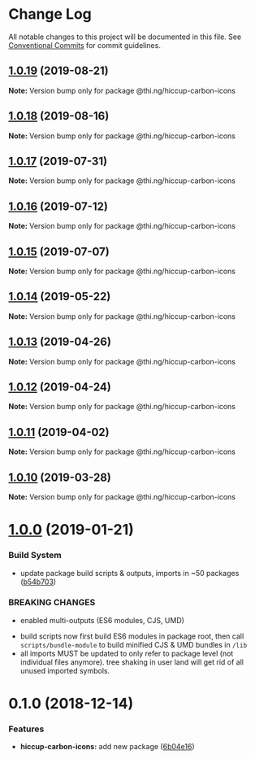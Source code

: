 # Change Log

All notable changes to this project will be documented in this file.
See [Conventional Commits](https://conventionalcommits.org) for commit guidelines.

## [1.0.19](https://github.com/thi-ng/umbrella/compare/@thi.ng/hiccup-carbon-icons@1.0.18...@thi.ng/hiccup-carbon-icons@1.0.19) (2019-08-21)

**Note:** Version bump only for package @thi.ng/hiccup-carbon-icons





## [1.0.18](https://github.com/thi-ng/umbrella/compare/@thi.ng/hiccup-carbon-icons@1.0.17...@thi.ng/hiccup-carbon-icons@1.0.18) (2019-08-16)

**Note:** Version bump only for package @thi.ng/hiccup-carbon-icons





## [1.0.17](https://github.com/thi-ng/umbrella/compare/@thi.ng/hiccup-carbon-icons@1.0.16...@thi.ng/hiccup-carbon-icons@1.0.17) (2019-07-31)

**Note:** Version bump only for package @thi.ng/hiccup-carbon-icons





## [1.0.16](https://github.com/thi-ng/umbrella/compare/@thi.ng/hiccup-carbon-icons@1.0.15...@thi.ng/hiccup-carbon-icons@1.0.16) (2019-07-12)

**Note:** Version bump only for package @thi.ng/hiccup-carbon-icons





## [1.0.15](https://github.com/thi-ng/umbrella/compare/@thi.ng/hiccup-carbon-icons@1.0.14...@thi.ng/hiccup-carbon-icons@1.0.15) (2019-07-07)

**Note:** Version bump only for package @thi.ng/hiccup-carbon-icons





## [1.0.14](https://github.com/thi-ng/umbrella/compare/@thi.ng/hiccup-carbon-icons@1.0.13...@thi.ng/hiccup-carbon-icons@1.0.14) (2019-05-22)

**Note:** Version bump only for package @thi.ng/hiccup-carbon-icons





## [1.0.13](https://github.com/thi-ng/umbrella/compare/@thi.ng/hiccup-carbon-icons@1.0.12...@thi.ng/hiccup-carbon-icons@1.0.13) (2019-04-26)

**Note:** Version bump only for package @thi.ng/hiccup-carbon-icons





## [1.0.12](https://github.com/thi-ng/umbrella/compare/@thi.ng/hiccup-carbon-icons@1.0.11...@thi.ng/hiccup-carbon-icons@1.0.12) (2019-04-24)

**Note:** Version bump only for package @thi.ng/hiccup-carbon-icons





## [1.0.11](https://github.com/thi-ng/umbrella/compare/@thi.ng/hiccup-carbon-icons@1.0.10...@thi.ng/hiccup-carbon-icons@1.0.11) (2019-04-02)

**Note:** Version bump only for package @thi.ng/hiccup-carbon-icons





## [1.0.10](https://github.com/thi-ng/umbrella/compare/@thi.ng/hiccup-carbon-icons@1.0.9...@thi.ng/hiccup-carbon-icons@1.0.10) (2019-03-28)

**Note:** Version bump only for package @thi.ng/hiccup-carbon-icons







# [1.0.0](https://github.com/thi-ng/umbrella/compare/@thi.ng/hiccup-carbon-icons@0.1.2...@thi.ng/hiccup-carbon-icons@1.0.0) (2019-01-21)


### Build System

* update package build scripts & outputs, imports in ~50 packages ([b54b703](https://github.com/thi-ng/umbrella/commit/b54b703))


### BREAKING CHANGES

* enabled multi-outputs (ES6 modules, CJS, UMD)

- build scripts now first build ES6 modules in package root, then call
  `scripts/bundle-module` to build minified CJS & UMD bundles in `/lib`
- all imports MUST be updated to only refer to package level
  (not individual files anymore). tree shaking in user land will get rid of
  all unused imported symbols.


# 0.1.0 (2018-12-14)


### Features

* **hiccup-carbon-icons:** add new package ([6b04e16](https://github.com/thi-ng/umbrella/commit/6b04e16))
